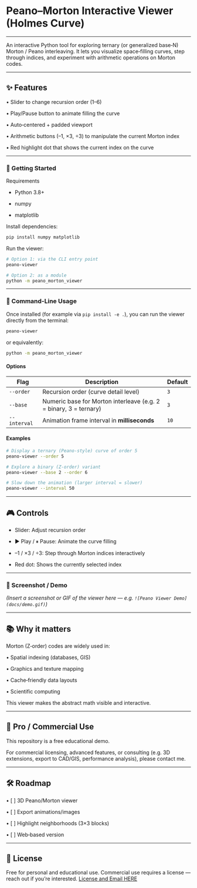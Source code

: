 # Peano–Morton Interactive Viewer (Holmes Curve)

---

An interactive Python tool for exploring ternary (or generalized base‑N) Morton / Peano interleaving.
It lets you visualize space‑filling curves, step through indices, and experiment with arithmetic operations on Morton codes.

---

## ✨ Features

• 	Slider to change recursion order (1–6)

• 	Play/Pause button to animate filling the curve

• 	Auto‑centered + padded viewport

• 	Arithmetic buttons (–1, ×3, ÷3) to manipulate the current Morton index

• 	Red highlight dot that shows the current index on the curve

---

### 🚀 Getting Started

Requirements

- Python 3.8+
  
- numpy
  
- matplotlib

Install dependencies:

```bash
pip install numpy matplotlib
```

Run the viewer:

```bash
# Option 1: via the CLI entry point
peano-viewer

# Option 2: as a module
python -m peano_morton_viewer
```

---

### 🧭 Command-Line Usage

Once installed (for example via `pip install -e .`), you can run the viewer directly from the terminal:

```bash
peano-viewer
```

or equivalently:

```bash
python -m peano_morton_viewer
```

#### Options

| Flag         | Description                                                       | Default |
| ------------ | ----------------------------------------------------------------- | ------- |
| `--order`    | Recursion order (curve detail level)                              | `3`     |
| `--base`     | Numeric base for Morton interleave (e.g. 2 = binary, 3 = ternary) | `3`     |
| `--interval` | Animation frame interval in **milliseconds**                      | `10`    |

#### Examples

```bash
# Display a ternary (Peano-style) curve of order 5
peano-viewer --order 5

# Explore a binary (Z-order) variant
peano-viewer --base 2 --order 6

# Slow down the animation (larger interval = slower)
peano-viewer --interval 50
```

---

## 🎮 Controls

- Slider: Adjust recursion order
   
- ▶ Play / ⏸ Pause: Animate the curve filling
  
- –1 / ×3 / ÷3: Step through Morton indices interactively
   
- Red dot: Shows the currently selected index  

---

### 📸 Screenshot / Demo

*(Insert a screenshot or GIF of the viewer here — e.g. `![Peano Viewer Demo](docs/demo.gif)`)*

---

## 📚 Why it matters
Morton (Z‑order) codes are widely used in:

• 	Spatial indexing (databases, GIS)

• 	Graphics and texture mapping

• 	Cache‑friendly data layouts

• 	Scientific computing

This viewer makes the abstract math visible and interactive.

---

## 💼 Pro / Commercial Use
This repository is a free educational demo.

For commercial licensing, advanced features, or consulting (e.g. 3D extensions, export to CAD/GIS, performance analysis), please contact me.

---

## 🛠 Roadmap

• 	[ ] 3D Peano/Morton viewer

• 	[ ] Export animations/images

• 	[ ] Highlight neighborhoods (3×3 blocks)

• 	[ ] Web‑based version

---

## 📜 License
Free for personal and educational use.
Commercial use requires a license — reach out if you’re interested. [License and Email HERE](https://github.com/sleepyprogrammer1012/Peano-Morton-Interactive-Viewer/blob/main/LICENSE.md)
